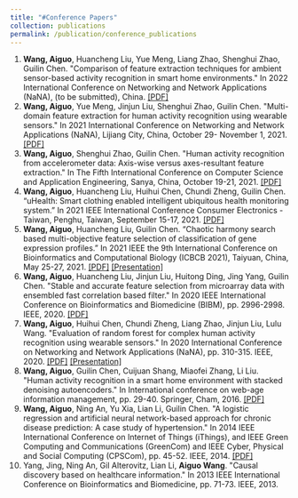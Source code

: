 ```yaml
---
title: "#Conference Papers"
collection: publications
permalink: /publication/conference_publications
---
```


1. <b>Wang, Aiguo</b>, Huancheng Liu, Yue Meng, Liang Zhao, Shenghui Zhao, Guilin Chen. "Comparison of feature extraction techniques for ambient sensor-based activity recognition in smart home environments." In 2022 International Conference on Networking and Network Applications (NaNA), (to be submitted), China. [[PDF]](http://ag-wang.github.io/files/.pdf)
2. <b>Wang, Aiguo</b>, Yue Meng, Jinjun Liu, Shenghui Zhao, Guilin Chen. "Multi-domain feature extraction for human activity recognition using wearable sensors." In 2021 International Conference on Networking and Network Applications (NaNA), Lijiang City, China, October 29- November 1, 2021. [[PDF]](http://ag-wang.github.io/files/multi-domain_har_nana2021.pdf)
3. <b>Wang, Aiguo</b>, Shenghui Zhao, Guilin Chen. "Human activity recognition from accelerometer data: Axis-wise versus axes-resultant feature extraction." In The Fifth International Conference on Computer Science and Application Engineering, Sanya, China, October 19-21, 2021. [[PDF]](http://ag-wang.github.io/files/har_axis_axes_csae2021.pdf)
4. <b>Wang, Aiguo</b>, Huancheng Liu, Huihui Chen, Chundi Zheng, Guilin Chen. “uHealth: Smart clothing enabled intelligent ubiquitous health monitoring system.” In 2021 IEEE International Conference Consumer Electronics - Taiwan, Penghu, Taiwan, September 15-17, 2021. [[PDF]](http://ag-wang.github.io/files/uhealth_icce2021.pdf)
5. <b>Wang, Aiguo</b>, Huancheng Liu, Guilin Chen. “Chaotic harmony search based multi-objective feature selection of classification of gene expression profiles.” In 2021 IEEE the 9th International Conference on Bioinformatics and Computational Biology (ICBCB 2021), Taiyuan, China, May 25-27, 2021. [[PDF]](http://ag-wang.github.io/files/chaotic_hs_fs_2021-icbcb.pdf) [[Presentation]](http://ag-wang.github.io/files/ICBCB-2021-presentation.pdf)
6. <b>Wang, Aiguo</b>, Huancheng Liu, Jinjun Liu, Huitong Ding, Jing Yang, Guilin Chen. "Stable and accurate feature selection from microarray data with ensembled fast correlation based filter." In 2020 IEEE International Conference on Bioinformatics and Biomedicine (BIBM), pp. 2996-2998. IEEE, 2020. [[PDF]](http://ag-wang.github.io/files/stable_fs_2020-bibm.pdf)
7. <b>Wang, Aiguo</b>, Huihui Chen, Chundi Zheng, Liang Zhao, Jinjun Liu, Lulu Wang. "Evaluation of random forest for complex human activity recognition using wearable sensors." In 2020 International Conference on Networking and Network Applications (NaNA), pp. 310-315. IEEE, 2020. [[PDF]](http://ag-wang.github.io/files/evaluation_rf_har_2020-nana.pdf) [[Presentation]](http://ag-wang.github.io/files/NaNA-2020-presentation.pdf)
8. <b>Wang, Aiguo</b>, Guilin Chen, Cuijuan Shang, Miaofei Zhang, Li Liu. "Human activity recognition in a smart home environment with stacked denoising autoencoders." In International conference on web-age information management, pp. 29-40. Springer, Cham, 2016. [[PDF]](http://ag-wang.github.io/files/har_autoencoder_2016-waim.pdf)
9. <b>Wang, Aiguo</b>, Ning An, Yu Xia, Lian Li, Guilin Chen. "A logistic regression and artificial neural network-based approach for chronic disease prediction: A case study of hypertension." In 2014 IEEE International Conference on Internet of Things (iThings), and IEEE Green Computing and Communications (GreenCom) and IEEE Cyber, Physical and Social Computing (CPSCom), pp. 45-52. IEEE, 2014. [[PDF]](http://ag-wang.github.io/files/hypertension_prediction_2014-ithings.pdf)
10. Yang, Jing, Ning An, Gil Alterovitz, Lian Li, <b>Aiguo Wang</b>. "Causal discovery based on healthcare information." In 2013 IEEE International Conference on Bioinformatics and Biomedicine, pp. 71-73. IEEE, 2013. 
